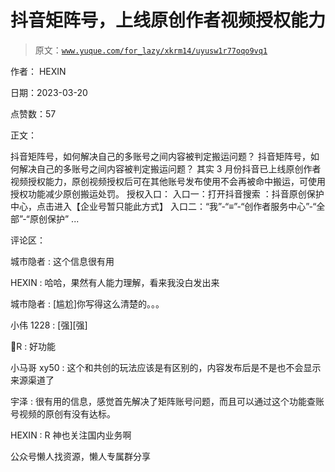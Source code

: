# 抖音矩阵号，上线原创作者视频授权能力

> 原文：[`www.yuque.com/for_lazy/xkrm14/uyusw1r77oqo9vq1`](https://www.yuque.com/for_lazy/xkrm14/uyusw1r77oqo9vq1)



作者： HEXIN



日期：2023-03-20



点赞数：57

<ne-card data-card-name="hr" data-card-type="block" id="GcEBT" data-event-boundary="card">

正文：



抖音矩阵号，如何解决自己的多账号之间内容被判定搬运问题？ 抖音矩阵号，如何解决自己的多账号之间内容被判定搬运问题？ 其实 3 月份抖音已上线原创作者视频授权能力，原创视频授权后可在其他账号发布使用不会再被命中搬运，可使用授权功能减少原创搬运处罚。 授权入口： 入口一：打开抖音搜索 ：抖音原创保护中心，点击进入【企业号暂只能此方式】 入口二：“我”-“≡”-“创作者服务中心”-“全部”-“原创保护” ...

<ne-card data-card-name="hr" data-card-type="block" id="gACrN" data-event-boundary="card">

评论区：



城市隐者 : 这个信息很有用



HEXIN : 哈哈，果然有人能力理解，看来我没白发出来



城市隐者 : [尴尬]你写得这么清楚的。。。



小伟 1228 : [强][强]



🌈R : 好功能



小马哥 xy50 : 这个和共创的玩法应该是有区别的，内容发布后是不是也不会显示来源渠道了



宇泽 : 很有用的信息，感觉首先解决了矩阵账号问题，而且可以通过这个功能查账号视频的原创有没有达标。



HEXIN : R 神也关注国内业务啊

<ne-card data-card-name="hr" data-card-type="block" id="q6H0L" data-event-boundary="card">

公众号懒人找资源，懒人专属群分享

</ne-card></ne-card></ne-card>